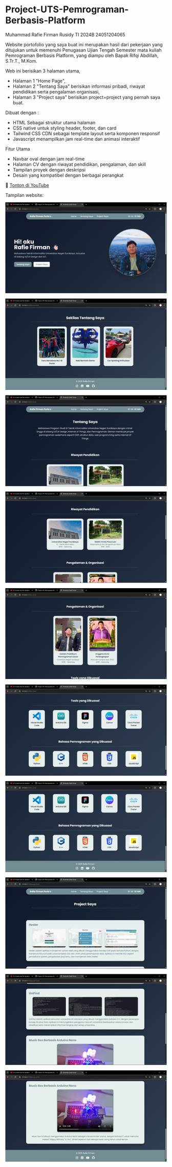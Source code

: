 # Project-UTS-Pemrograman-Berbasis-Platform
Muhammad Rafie Firman Rusidy
TI 2024B
24051204065

Website portofolio yang saya buat ini merupakan hasil dari pekerjaan yang ditujukan untuk memenuhi
Penugasan Ujian Tengah Semester mata kuliah Pemrograman Berbasis Platform, yang diampu oleh
Bapak Rifqi Abdillah, S.Tr.T., M.Kom.

Web ini berisikan 3 halaman utama,
- Halaman 1 "Home Page",
- Halaman 2 "Tentang Saya" berisikan informasi pribadi, riwayat pendidikan serta pengalaman organisasi,
- Halaman 3 "Project saya" berisikan project=project yang pernah saya buat.

Dibuat dengan :
- HTML Sebagai struktur utama halaman
- CSS native untuk styling header, footer, dan card
- Tailwind CSS CDN sebagai template layout serta komponen responsif
- Javascript menampilkan jam real-time dan animasi interaktif

Fitur Utama
- Navbar oval dengan jam real-time
- Halaman CV dengan riwayat pendidikan, pengalaman, dan skill
- Tampilan proyek dengan deskripsi
- Desain yang kompatibel dengan berbagai perangkat

🎥 [Tonton di YouTube](https://youtube.com/...)

Tampilan website:

![preview](item/preview1.png)

![preview](item/preview2.png)

![preview](item/preview3.png)

![preview](item/preview4.png)

![preview](item/preview5.png)

![preview](item/preview6.png)

![preview](item/preview7.png)

![preview](item/preview8.png)

![preview](item/preview9.png)

![preview](item/preview10.png)

